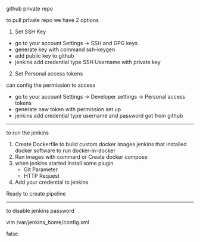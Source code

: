 github private repo

to pull private repo we have 2 options

1. Set SSH Key

- go to your account Settings -> SSH and GPG keys
- generate key with command ssh-keygen
- add public key to github
- jenkins add credential type SSH Username with private key


2. Set Personal access tokens

can config the permission to access

- go to your account Settings -> Developer settings -> Personal access tokens
- generate new token with permission set up
- jenkins add credential type username and password got from github

-----

to run the jenkins

1. Create Dockerfile to build custom docker images jenkins that installed docker software to run docker-in-docker
2. Run images with commard or Create docker compose
3. when jenkins started install some plugin
   - Git Parameter
   - HTTP Request
4. Add your credential to jenkins

Ready to create pipeline

-----

to disable jenkins password

vim /var/jenkins_home/config.xml
  
<useSecurity>false</useSecurity>
